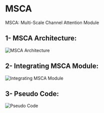 # MSCA
MSCA: Multi-Scale Channel Attention Module

## 1- MSCA Architecture:
![MSCA Architecture](https://github.com/eslambakr/MSCA/tree/main/Figures/MSCA_architecture.png)

## 2- Integrating MSCA Module:
![Integrating MSCA Module](https://github.com/eslambakr/MSCA/tree/main/Figures/MSCA_Integration.png)

## 3- Pseudo Code:
![Pseudo Code](https://github.com/eslambakr/MSCA/tree/main/Figures/Pseudo_Code.PNG)
